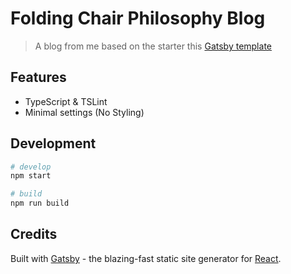 # Folding Chair Philosophy Blog

> A blog from me based on the starter this [Gatsby template](https://github.com/frnki/gatsby-typescript-starter-blog)

## Features

- TypeScript & TSLint
- Minimal settings (No Styling)

## Development

```bash
# develop 
npm start

# build
npm run build
```

## Credits

Built with [Gatsby](https://www.gatsbyjs.org/) - the blazing-fast static site generator for [React](https://facebook.github.io/react/).
